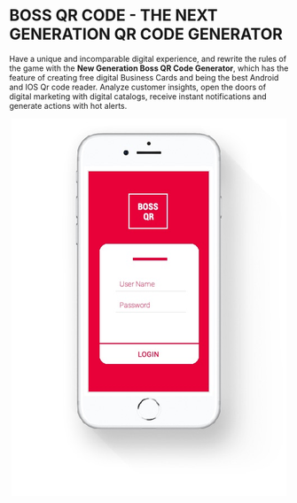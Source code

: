 # BOSS QR CODE - THE NEXT GENERATION QR CODE GENERATOR
Have a unique and incomparable digital experience, and rewrite the rules of the game with the **New Generation Boss QR Code Generator**, which has the feature of creating free digital Business Cards and being the best Android and IOS Qr code reader. Analyze customer insights, open the doors of digital marketing with digital catalogs, receive instant notifications and generate actions with hot alerts.
<p align='center'>
<img src="https://raw.githubusercontent.com/bossqr/.github/main/profile/assets/qr-reader.jpg" alt="Boss QR Code Reader"/>
</p>

